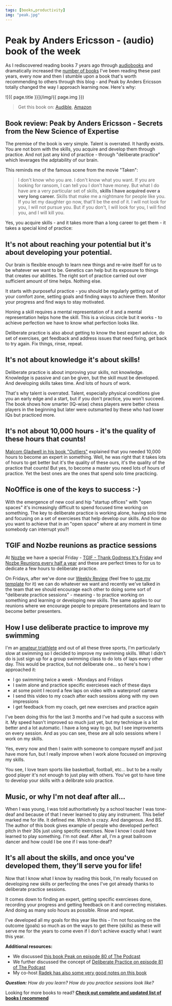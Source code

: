 ```yaml
---
tags: [books,productivity]
img: "peak.jpg"
---
```


# Peak by Anders Ericsson - (audio) book of the week

As I rediscovered reading books 7 years ago through [audiobooks](/reading-audiobooks-and-absorbing-content/) and dramatically increased the [number of books](/reading) I've been reading these past years, every now and then I stumble upon a book that's worth recommending to others through this blog - and Peak by Anders Ericsson totally changed the way I approach learning now. Here's why:

<!--More-->

![{{ page.title }}](/img/{{ page.img }})

> Get this book on: [Audible](https://www.audible.com/pd/B01F4D6XKI?tag=sliwinski-20), [Amazon](https://www.amazon.com/dp/0544456238?tag=sliwinski-20)

## Book review: Peak by Anders Ericsson - Secrets from the New Science of Expertise

The premise of the book is very simple. Talent is overrated. It hardly exists. You are not born with the skills, you acquire and develop them through practice. And not just any kind of practice - through "deliberate practice" which leverages the adptability of our brain.

This reminds me of the famous scene from the movie "Taken":

> I don't know who you are. I don't know what you want. If you are looking for ransom, I can tell you I don't have money. But what I do have are a very particular set of skills, **skills I have acquired over a very long career.** Skills that make me a nightmare for people like you. If you let my daughter go now, that'll be the end of it. I will not look for you, I will not pursue you. But if you don't, I will look for you, I will find you, and I will kill you.

Yes, you acquire skills - and it takes more than a long career to get them - it takes a special kind of practice:

## It's not about reaching your potential but it's about developing your potential.

Our brain is flexible enough to learn new things and re-wire itself for us to be whatever we want to be. Genetics can help but its exposure to things that creates our abilities. The right sort of practice carried out over sufficient amount of time helps. Nothing else.

It starts with purposeful practice - you should be regularly getting out of your comfort zone, setting goals and finding ways to achieve them. Monitor your progress and find ways to stay motivated.

Honing a skill requires a mental representation of it and a mental representation helps hone the skill. This is a vicious circle but it works - to achieve perfection we have to know what perfection looks like.

Deliberate practice is also about getting to know the best expert advice, do set of exercises, get feedback and address issues that need fixing, get back to try again. Fix things, rinse, repeat.

## It's not about knowledge it's about skills!

Deliberate practice is about improving your skills, not knowledge. Knowledge is passive and can be given, but the skill must be developed. And developing skills takes time. And lots of hours of work.

That's why talent is overrated. Talent, especially physical conditions give you an early edge and a start, but if you don't practice, you won't succeed. The book shows how smarter (IQ-wise) chess players were better chess players in the beginning but later were outsmarted by these who had lower IQs but practiced more.

## It's not about 10,000 hours - it's the quality of these hours that counts!

[Malcom Gladwell in his book "Outliers"](/outliers-the-story-of-success-by-malcolm-glad/) explained that you needed 10,000 hours to become an expert in something. Well, he was right that it takes lots of hours to get better but it's the quality of these ours, it's the quality of the practice that counts! But yes, to become a master you need lots of hours of practice. Yet the best ones are the ones that spend solo time practicing.

## NoOffice is one of the keys to success :-)

With the emergence of new cool and hip "startup offices" with "open spaces" it's increasingly difficult to spend focused time working on something. The key to deliberate practice is working alone, having solo time and focusing on a set of exercieses that help develop our skills. And how do you want to achieve that in an "open space" where at any moment in time somebody can interrupt you?!

## TGIF and Nozbe reunions as practice sessions

At [Nozbe][n] we have a special Friday - [TGIF - Thank Godness It's Friday](/tgif) and [Nozbe Reunions every half a year](/nooffice-reunion/) and these are perfect times to for us to dedicate a few hours to deliberate practice.

On Fridays, after we've done our [Weekly Review](/ama-weekly-review) (feel free to [use my template](/weekly-review) for it) we can do whatever we want and recently we've talked in the team that we should encourage each other to doing some sort of "deliberate practice sessions" - meaning - to practice working on something and learning or developing new skills. The same applies to our reunions where we encourage people to prepare presentations and learn to become better presenters.

## How I use deliberate practice to improve my swimming

I'm an [amateur triathlete](/triathlon) and out of all these three sports, I'm particularly slow at swimming so I decided to improve my swimming skills. What I didn't do is just sign up for a group swimming class to do lots of laps every other day. This would be practice, but not deliberate one... so here's how I approached it:

- I go swimming twice a week - Mondays and Fridays
- I swim alone and practice specific exercieses each of these days
- at some point I record a few laps on video with a waterproof camera
- I send this video to my coach after each sessions along with my own impressions
- I get feedback from my coach, get new exercises and practice again

I've been doing this for the last 3 months and I've had quite a success with it. My speed hasn't improved so much just yet, but my technique is a lot better and a lot automatic. I have a long way to go, but I see improvements on every session. And as you can see, these are all solo sessions where I work on my skills.

Yes, every now and then I swim with someone to compare myself and just have more fun, but I really improve when I work alone focused on improving my skills. 

You see, I love team sports like basketball, football, etc... but to be a really good player it's not enough to just play with others. You've got to have time to develop your skills with a delibrate solo practice.

## Music, or why I'm not deaf after all...

When I was young, I was told authoritatively by a school teacher I was tone-deaf and because of that I never learned to play any instrument. This belief marked me for life. It defined me. Which is crazy. And dangerous. And BS. The author of this book gives example of people who developed perfect pitch in their 30s just using specific exercises. Now I know I could have learned to play something. I'm not deaf. After all, I'm a great ballroom dancer and how could I be one if I was tone-deaf?

## It's all about the skills, and once you've developed them, they'll serve you for life!

Now that I know what I know by reading this book, I'm really focused on developing new skills or perfecting the ones I've got already thanks to deliberate practice sessions.

It comes down to finding an expert, getting specific exercieses done, recording your progress and getting feedback on it and correcting mistakes. And doing as many solo hours as possible. Rinse and repeat.

I've developed all my goals for this year like this - I'm not focusing on the outcome (goals) so much as on the ways to get there (skills) as these will serve me for the years to come even if I don't achieve exactly what I want this year.

**Additional resources:**

* We discussed [this book Peak on episode 80 of The Podcast](/podcast-80)
* We further discussed the concept of [Deliberate Practice on episode 81 of The Podcast](/podcast-81)
* My co-host [Radek has also some very good notes on this book](https://radex.io/books/peak/)

***Question:*** *How do you learn? How do you practice sessions look like?*

[d]: http://db.tt/kD7Liux
[t]: https://twitter.com/MSliwinski
[p]: /podcast
[n]: https://michael.gratis/nozbe
[r]: https://michael.gratis/radex
[i]: https://michael.gratis/thepodcast
[o]: https://michael.gratis/ipadonly

[pm]: http://productivemag.com/

Looking for more books to read? **[Check out complete and updated list of books I recommend](/reading/)**
